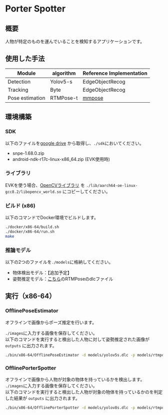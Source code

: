 # Porter Spotter

## 概要
人物が特定のものを運んでいることを検知するアプリケーションです。

## 使用した手法
| Module | algorithm | Reference Implementation
| --- | ----------- |-----
| Detection | Yolov5-s | EdgeObjectRecog
| Tracking | Byte | EdgeObjectRecog
| Pose estimation | RTMPose-t | [mmpose](https://github.com/open-mmlab/mmpose/tree/main/projects/rtmpose)

## 環境構築

### SDK
以下のファイルを[google drive](https://drive.google.com/drive/folders/1-EoS-5tb6C_o_Mv5DT107SuXkUN8cH_W) から取得し、`./sdk`においてください。
- snpe-1.68.0.zip
- android-ndk-r17c-linux-x86_64.zip (EVK使用時)

### ライブラリ
EVKを使う場合、[OpenCVライブラリ](https://drive.google.com/drive/folders/14S_pn7pJF18ZJoPApeReiHndeNvIlDr2) を `./lib/aarch64-oe-linux-gcc8.2/libopencv_world.so` にコピーしてください。

### ビルド (x86)
以下のコマンドでDocker環境でビルドします。
```bash
./docker/x86-64/build.sh
./docker/x86-64/run.sh
make
```

### 推論モデル
以下の2つのファイルを`./models`に格納してください。  
- 物体検出モデル：【追加予定】
- 姿勢推定モデル：[こちら](https://drive.google.com/file/d/13cT1FtoMZ7mRD3-Me9qZJP0hl5TyAz1P/view?usp=drive_link)のRTMPoseのdlcファイル

## 実行（x86-64）

### OfflinePoseEstimator
オフラインで画像からポーズ推定を行います。

`./images`に入力する画像を保存してください。  
以下のコマンドを実行すると検出した人物に対して姿勢推定された画像が `outputs` に出力されます。
```bash
./bin/x86-64/OfflinePoseEstimator -d models/yolov5s.dlc -p models/rtmpose.dlc images/*.jpg
```

### OfflinePorterSpotter
オフラインで画像から人物が対象の物体を持っているかを検出します。
`./images`に入力する画像を保存してください。  
以下のコマンドを実行すると検出した人物が対象の物体を持っているかのを判定した結果が `outputs` に出力されます。
```bash
./bin/x86-64/OfflinePorterSpotter -d models/yolov8s.dlc -p models/rtmpose.dlc images/*.jpg
```

